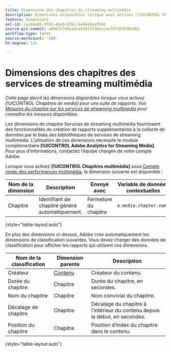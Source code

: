 ```yaml
---
title: Dimensions des chapitres du streaming multimédia
description: Dimensions disponibles lorsque vous activez [!UICONTROL Chapitres de médias] pour une suite de rapports.
feature: Dimensions
exl-id: cac66a0b-3f83-46a9-b35c-ba08e0eafb92
source-git-commit: a6967c7d4e1dca5491f13beccaa797167b503d6e
workflow-type: tm+mt
source-wordcount: '193'
ht-degree: 13%

---
```


# Dimensions des chapitres des services de streaming multimédia

*Cette page décrit les dimensions disponibles lorsque vous activez [!UICONTROL Chapitres de média] pour une suite de rapports. Voir [Mesures du chapitre sur les services de streaming multimédia](../metrics/sm-chapters.md) pour connaître les mesures disponibles.*

Les dimensions de chapitre Services de streaming multimédia fournissent des fonctionnalités de création de rapports supplémentaires à la collecte de données par le biais des bibliothèques de services de streaming multimédia. L’utilisation de ces dimensions nécessite le module complémentaire **[!UICONTROL Adobe Analytics for Streaming Media]**. Pour plus d’informations, contactez l’équipe chargée de votre compte Adobe.

Lorsque vous activez **[!UICONTROL Chapitres multimédia]** sous [Compte rendu des performances multimédia](/help/admin/tools/manage-rs/edit-settings/media-management.md), la dimension suivante est disponible :

| Nom de la dimension | Description | Envoyé avec | Variable de données contextuelles |
| --- | --- | --- | --- |
| Chapitre | Identifiant de chapitre généré automatiquement. | Fermeture du chapitre | `a.media.chapter.name` |

{style="table-layout:auto"}

En plus des dimensions ci-dessus, Adobe crée automatiquement les dimensions de classification suivantes. Vous devez charger des données de classification pour afficher les rapports qui utilisent ces dimensions.

| Nom de la classification | Dimension parente | Description |
| --- | --- | --- |
| Créateur | [Contenu](sm-core.md) | Créateur du contenu. |
| Durée du chapitre | Chapitre | Durée du chapitre, en secondes. |
| Nom du chapitre | Chapitre | Nom convivial du chapitre. |
| Décalage de chapitre | Chapitre | Décalage du chapitre à l’intérieur du contenu depuis le début, en secondes. |
| Position du chapitre | Chapitre | Position d’index du chapitre dans le contenu. |

{style="table-layout:auto"}
